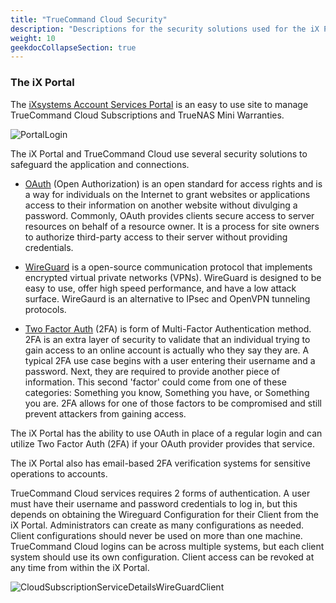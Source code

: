 ```yaml
---
title: "TrueCommand Cloud Security"
description: "Descriptions for the security solutions used for the iX Portal and TrueCommand Cloud."
weight: 10
geekdocCollapseSection: true
---
```


### The iX Portal 

The [iXsystems Account Services Portal](https://portal.ixsystems.com) is an easy to use site to manage TrueCommand Cloud Subscriptions and TrueNAS Mini Warranties.

![PortalLogin](/images/TrueCommand/Cloud/PortalLogin.png "Portal Login")

The iX Portal and TrueCommand Cloud use several security solutions to safeguard the application and connections.

+ [OAuth](https://oauth.net/2/) (Open Authorization) is an open standard for access rights and is a way for individuals on the Internet to grant websites or applications access to their information on another website without divulging a password. Commonly, OAuth provides clients secure access to server resources on behalf of a resource owner. It is a process for site owners to authorize third-party access to their server without providing credentials.

+ [WireGuard](https://www.wireguard.com) is a open-source communication protocol that implements encrypted virtual private networks (VPNs). WireGuard is designed to be easy to use, offer high speed performance, and have a low attack surface. WireGaurd is an alternative to IPsec and OpenVPN tunneling protocols.

+ [Two Factor Auth](https://authy.com/what-is-2fa/) (2FA) is form of Multi-Factor Authentication method. 2FA is an extra layer of security to validate that an individual trying to gain access to an online account is actually who they say they are. A typical 2FA use case begins with a user entering their username and a password. Next, they are required to provide another piece of information. This second 'factor' could come from one of these categories: Something you know, Something you have, or Something you are.
2FA allows for one of those factors to be compromised and still prevent attackers from gaining access.

The iX Portal has the ability to use OAuth in place of a regular login and can utilize Two Factor Auth (2FA) if your OAuth provider provides that service.

The iX Portal also has email-based 2FA verification systems for sensitive operations to accounts.

TrueCommand Cloud services requires 2 forms of authentication. A user must have their username and password credentials to log in, but this depends on obtaining the Wireguard Configuration for their Client from the iX Portal. Administrators can create as many configurations as needed. Client configurations should never be used on more than one machine. TrueCommand Cloud logins can be across multiple systems, but each client system should use its own configuration.
Client access can be revoked at any time from within the iX Portal.

![CloudSubscriptionServiceDetailsWireGuardClient](/images/TrueCommand/Cloud/CloudSubscriptionServiceDetailsWireGuardClient.png "Account Services: TrueCommand API Key")
